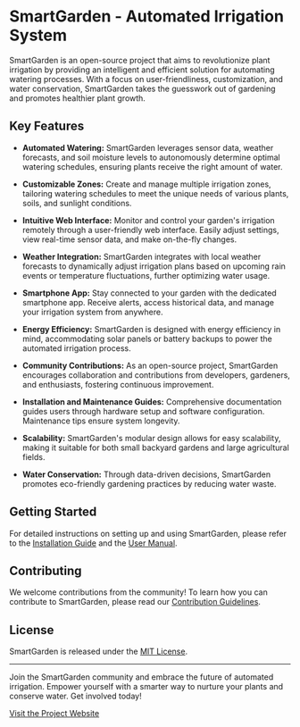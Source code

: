 # SmartGarden - Automated Irrigation System

SmartGarden is an open-source project that aims to revolutionize plant irrigation by providing an intelligent and efficient solution for automating watering processes. With a focus on user-friendliness, customization, and water conservation, SmartGarden takes the guesswork out of gardening and promotes healthier plant growth.

## Key Features

- **Automated Watering:** SmartGarden leverages sensor data, weather forecasts, and soil moisture levels to autonomously determine optimal watering schedules, ensuring plants receive the right amount of water.

- **Customizable Zones:** Create and manage multiple irrigation zones, tailoring watering schedules to meet the unique needs of various plants, soils, and sunlight conditions.

- **Intuitive Web Interface:** Monitor and control your garden's irrigation remotely through a user-friendly web interface. Easily adjust settings, view real-time sensor data, and make on-the-fly changes.

- **Weather Integration:** SmartGarden integrates with local weather forecasts to dynamically adjust irrigation plans based on upcoming rain events or temperature fluctuations, further optimizing water usage.

- **Smartphone App:** Stay connected to your garden with the dedicated smartphone app. Receive alerts, access historical data, and manage your irrigation system from anywhere.

- **Energy Efficiency:** SmartGarden is designed with energy efficiency in mind, accommodating solar panels or battery backups to power the automated irrigation process.

- **Community Contributions:** As an open-source project, SmartGarden encourages collaboration and contributions from developers, gardeners, and enthusiasts, fostering continuous improvement.

- **Installation and Maintenance Guides:** Comprehensive documentation guides users through hardware setup and software configuration. Maintenance tips ensure system longevity.

- **Scalability:** SmartGarden's modular design allows for easy scalability, making it suitable for both small backyard gardens and large agricultural fields.

- **Water Conservation:** Through data-driven decisions, SmartGarden promotes eco-friendly gardening practices by reducing water waste.

## Getting Started

For detailed instructions on setting up and using SmartGarden, please refer to the [Installation Guide](/docs/installation.md) and the [User Manual](/docs/user-manual.md).

## Contributing

We welcome contributions from the community! To learn how you can contribute to SmartGarden, please read our [Contribution Guidelines](/CONTRIBUTING.md).

## License

SmartGarden is released under the [MIT License](/LICENSE).

---

Join the SmartGarden community and embrace the future of automated irrigation. Empower yourself with a smarter way to nurture your plants and conserve water. Get involved today!

[Visit the Project Website](https://www.smartgardenproject.org)
